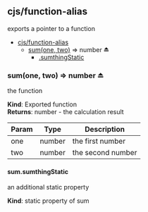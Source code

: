 ## cjs/function-alias
exports a pointer to a function


* [cjs/function-alias](#markdown-header-cjsfunctionalias)
    * [sum(one, two)](#markdown-header-sumone-two-number) ⇒ number ⏏
        * [.sumthingStatic](#markdown-header-sumsumthingstatic)

### sum(one, two) ⇒ number ⏏
the function

**Kind**: Exported function  
**Returns**: number - the calculation result  

| Param | Type | Description |
| --- | --- | --- |
| one | number | the first number |
| two | number | the second number |

#### sum.sumthingStatic
an additional static property

**Kind**: static property of sum  

